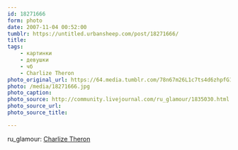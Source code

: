 ```yaml
---
id: 18271666
form: photo
date: 2007-11-04 00:52:00
tumblr: https://untitled.urbansheep.com/post/18271666/
title:
tags:
    - картинки
    - девушки
    - чб
    - Charlize Theron
photo_original_url: https://64.media.tumblr.com/78n67m26L1c7ts4d6zhpfG1h_1280.jpg
photo: /media/18271666.jpg
photo_caption: 
photo_source: http://community.livejournal.com/ru_glamour/1835030.html
photo_source_url:
photo_source_title:

---
```


<p>ru_glamour: <a href="http://community.livejournal.com/ru_glamour/1835030.html">Charlize Theron</a></p>
